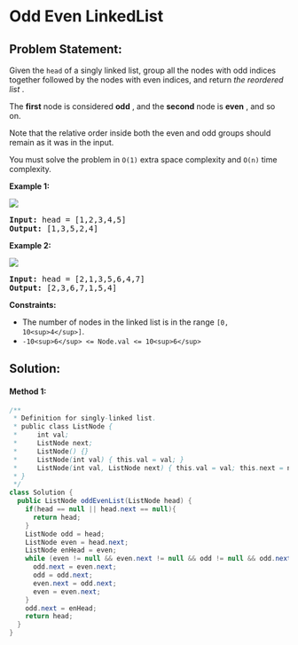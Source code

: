 # Odd Even LinkedList

## Problem Statement:

Given the `head` of a singly linked list, group all the nodes with odd indices together followed by the nodes with even indices, and return  *the reordered list* .

The **first** node is considered  **odd** , and the **second** node is  **even** , and so on.

Note that the relative order inside both the even and odd groups should remain as it was in the input.

You must solve the problem in `O(1)` extra space complexity and `O(n)` time complexity.

**Example 1:**

![](https://assets.leetcode.com/uploads/2021/03/10/oddeven-linked-list.jpg)

<pre><strong>Input:</strong> head = [1,2,3,4,5]
<strong>Output:</strong> [1,3,5,2,4]
</pre>

**Example 2:**

![](https://assets.leetcode.com/uploads/2021/03/10/oddeven2-linked-list.jpg)

<pre><strong>Input:</strong> head = [2,1,3,5,6,4,7]
<strong>Output:</strong> [2,3,6,7,1,5,4]
</pre>

**Constraints:**

* The number of nodes in the linked list is in the range `[0, 10<sup>4</sup>]`.
* `-10<sup>6</sup> <= Node.val <= 10<sup>6</sup>`

## Solution:

#### Method 1:

```java
/**
 * Definition for singly-linked list.
 * public class ListNode {
 *     int val;
 *     ListNode next;
 *     ListNode() {}
 *     ListNode(int val) { this.val = val; }
 *     ListNode(int val, ListNode next) { this.val = val; this.next = next; }
 * }
 */
class Solution {
  public ListNode oddEvenList(ListNode head) {
    if(head == null || head.next == null){
      return head;
    }
    ListNode odd = head;
    ListNode even = head.next;
    ListNode enHead = even;
    while (even != null && even.next != null && odd != null && odd.next != null) {
      odd.next = even.next;
      odd = odd.next;
      even.next = odd.next;
      even = even.next;
    }
    odd.next = enHead;
    return head;
  }
}
```
